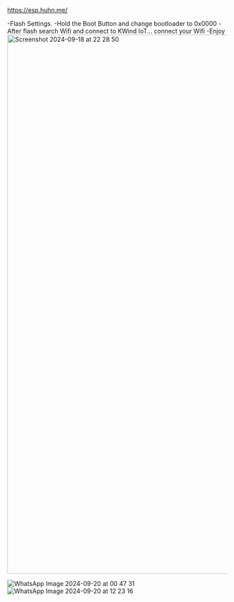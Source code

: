 https://esp.huhn.me/

-Flash Settings.
-Hold the Boot Button
and change bootloader to 0x0000
-After flash search Wifi and connect to KWind IoT... connect your Wifi
-Enjoy
<img width="1235" alt="Screenshot 2024-09-18 at 22 28 50" src="https://github.com/user-attachments/assets/e1c62184-66ea-4861-800d-80b51a63429e">

![WhatsApp Image 2024-09-20 at 00 47 31](https://github.com/user-attachments/assets/52fb8f6b-4046-43ce-b6fe-e4e01d14c485)
![WhatsApp Image 2024-09-20 at 12 23 16](https://github.com/user-attachments/assets/e92eb0b9-2818-4648-98fd-bf4da597b5d3)
